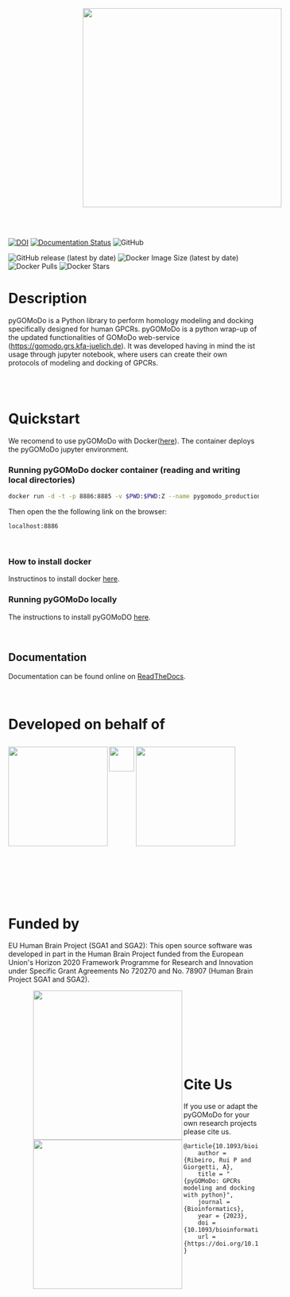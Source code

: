 <img src="https://res.cloudinary.com/djz27k5hg/image/upload/v1667380285/logos/pygomodo_logo_duolry.png"  width="400" align='center' style="margin-top:0px;margin-left:150px"/>

<br><br>

[![DOI](https://zenodo.org/badge/497925678.svg)](https://zenodo.org/badge/latestdoi/497925678)
[![Documentation Status](https://readthedocs.org/projects/pygomodo/badge/?version=latest)](https://pygomodo.readthedocs.io/en/latest/?badge=latest)
![GitHub](https://img.shields.io/github/license/rribeiro-sci/pygomodo)

![GitHub release (latest by date)](https://img.shields.io/github/v/release/rribeiro-sci/pygomodo)
![Docker Image Size (latest by date)](https://img.shields.io/docker/image-size/rpribeiro/pygomodo)
![Docker Pulls](https://img.shields.io/docker/pulls/rpribeiro/pygomodo)
![Docker Stars](https://img.shields.io/docker/stars/rpribeiro/pygomodo)

# Description
pyGOMoDo is a Python library to perform homology modeling and docking specifically designed for human GPCRs. pyGOMoDo is a python wrap-up of the updated functionalities of GOMoDo web-service (https://gomodo.grs.kfa-juelich.de). It was developed having in mind the ist usage through jupyter notebook, where users can create their own protocols of modeling and docking of GPCRs.

<br><br>

# Quickstart
We recomend to use pyGOMoDo with Docker([here](https://hub.docker.com/r/rpribeiro/pygomodo)). The container deploys the pyGOMoDo jupyter environment.


### Running pyGOMoDo docker container (reading and writing local directories)

```bash
docker run -d -t -p 8886:8885 -v $PWD:$PWD:Z --name pygomodo_production rpribeiro/pygomodo
```
Then open the the following link on the browser:
```
localhost:8886
```
<br>

### How to install docker

Instructinos to install docker [here](https://github.com/rribeiro-sci/pygomodo/wiki/How-to-install-Docker).


### Running pyGOMoDo locally

The instructions to install pyGOMoDO [here](https://github.com/rribeiro-sci/pygomodo/wiki/How-to-install-Docker).

<br>


## Documentation
Documentation can be found online on [ReadTheDocs](https://pygomodo.readthedocs.io). 

<br>

# Developed on behalf of
<div style="padding-bottom:50px">
<img src="https://res.cloudinary.com/djz27k5hg/image/upload/v1637335206/logos/Logo_des_Forschungszentrums_J_C3_BClich_seit_2018_hcliq4.svg"  width="200" align='left' style="margin-top:10px"/>
<img src="https://res.cloudinary.com/djz27k5hg/image/upload/v1667384566/logos/empty_sxac7h.png"  width="50" align='left' style="margin-top:10px"/>
<img src="https://res.cloudinary.com/djz27k5hg/image/upload/v1657885120/logos/univr_logo_rspn8o.jpg"  width="200" style="margin-top:10px; margin-left:1px"/>


<br><br><br><br><br>

# Funded by
EU Human Brain Project (SGA1 and SGA2): This open source software was developed in part in the Human Brain Project funded from the European Union's Horizon 2020 Framework Programme for Research and Innovation under Specific Grant Agreements No 720270 and No. 78907 (Human Brain Project SGA1 and SGA2).
<div style="padding-bottom:50px">
<img src="https://res.cloudinary.com/djz27k5hg/image/upload/v1637657234/logos/HBP_horizontal_logo_qtcyzn.png" width="300" align='left' style="margin-left:50px">
<img src="https://res.cloudinary.com/djz27k5hg/image/upload/v1642677502/logos/COFUNDED_EU_j2ktlp.jpg" width="300" align='left' style="margin-left:50px">
</div> 

<br><br><br><br>


# Cite Us
If you use or adapt the pyGOMoDo for your own research projects please cite us.

```
@article{10.1093/bioinformatics/btad294,
    author = {Ribeiro, Rui P and Giorgetti, A},
    title = "{pyGOMoDo: GPCRs modeling and docking with python}",
    journal = {Bioinformatics},
    year = {2023},
    doi = {10.1093/bioinformatics/btad294},
    url = {https://doi.org/10.1093/bioinformatics/btad294},
}
```
